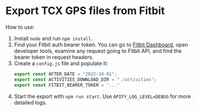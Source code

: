 # Export TCX GPS files from Fitbit

How to use:

1. Install `node` and run `npm install`.
2. Find your Fitbit auth bearer token. You can go to [Fitbit Dashboard](https://www.fitbit.com/dashboard), open
   developer tools, examine any request going to Fitbit API, and find the bearer token in request headers.
3. Create a `config.js` file and populate it:
   ```javascript
   export const AFTER_DATE = "2022-10-01";
   export const ACTIVITIES_DOWNLOAD_DIR = "./activities";
   export const FITBIT_BEARER_TOKEN = "..."
   ```
4. Start the export with `npm run start`. Use `APIFY_LOG_LEVEL=DEBUG` for more detailed logs.
